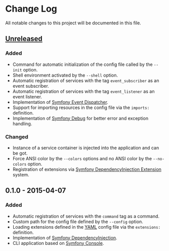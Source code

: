 # Change Log
All notable changes to this project will be documented in this file.

## [Unreleased][unreleased]
### Added
- Command for automatic initialization of the config file called by the `--init` option.
- Shell environment activated by the `--shell` option.
- Automatic registration of services with the tag `event_subscriber` as an event subscriber.
- Automatic registration of services with the tag `event_listener` as an event listener.
- Implementation of [Symfony Event Dispatcher].
- Support for importing resources in the config file via the `imports:` definition.
- Implementation of [Symfony Debug] for better error and 
exception handling.

### Changed
- Instance of a service container is injected into the application and can be got.
- Force ANSI color by the `--colors` options and no ANSI color by the `--no-colors` option.
- Registration of extensions via [Symfony DependencyInjection Extension] system.

## 0.1.0 - 2015-04-07
### Added
- Automatic registration of services with the `command` tag as a command.
- Custom path for the config file defined by the `--config` option.
- Loading extensions defined in the [YAML] config file via
the `extensions:` definition.
- Implementation of [Symfony DependencyInjection].
- CLI application based on [Symfony Console].

[unreleased]: https://github.com/phpzone/phpzone/compare/0.1.0...HEAD

[Symfony Event Dispatcher]: http://symfony.com/doc/current/components/event_dispatcher/index.html
[Symfony Debug]: http://symfony.com/doc/current/components/debug/index.html
[Symfony DependencyInjection Extension]: http://symfony.com/doc/current/components/dependency_injection/compilation.html
[YAML]: http://symfony.com/doc/current/components/yaml/index.html
[Symfony DependencyInjection]: http://symfony.com/doc/current/components/dependency_injection/index.html
[Symfony Console]: http://symfony.com/doc/current/components/console/index.html
